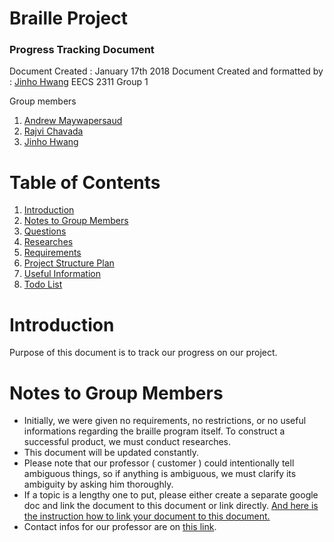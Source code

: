 # Braille Project
### Progress Tracking Document
Document Created : January 17th 2018
Document Created and formatted by : [Jinho Hwang](https://github.com/DandyEnders)
EECS 2311 Group 1

Group members
1. [Andrew Maywapersaud](https://github.com/persaud87)
2. [Rajvi Chavada](https://github.com/rajvichavada)
3. [Jinho Hwang](https://github.com/DandyEnders)

# Table of Contents
1. [Introduction](#introduction)
2. [Notes to Group Members](#notes-to-group-members)
3. [Questions](https://github.com/DandyEnders/Braille-Project/wiki/Questions)
4. [Researches](https://github.com/DandyEnders/Braille-Project/wiki/Researches)
5. [Requirements](https://github.com/DandyEnders/Braille-Project/blob/master/Documents/Project%20Requirement.md)
6. [Project Structure Plan](https://www.draw.io/#HDandyEnders%2FBraille-Project%2Fmaster%2FUntitled%20Diagram.xml)
7. [Useful Information](https://github.com/DandyEnders/Braille-Project/wiki/Useful-Information)
8. [Todo List](https://github.com/DandyEnders/Braille-Project/projects)

# Introduction
Purpose of this document is to track our progress on our project.

# Notes to Group Members
- Initially, we were given no requirements, no restrictions, or no useful informations regarding the braille program itself. To construct a successful product, we must conduct researches. 
- This document will be updated constantly.
- Please note that our professor ( customer ) could intentionally tell ambiguous things, so if anything is ambiguous, we must clarify its ambiguity by asking him thoroughly.
- If a topic is a lengthy one to put, please either create a separate google doc and link the document to this document or link directly.  [And here is the instruction how to link your document to this document.](https://docs.google.com/document/d/1DfhXRIQdrxzRiRgt-cYo2Zj-vKfTUzwrMwbMpkG6Hac/edit?usp=sharing)
- Contact infos for our professor are on [this link](https://wiki.eecs.yorku.ca/course_archive/2017-18/W/2311/contact).


